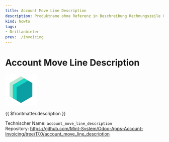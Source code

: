 ```yaml
---
title: Account Move Line Description
description: Produktname ohne Referenz in Beschreibung Rechnungszeile übertragen.
kind: howto
tags:
- Drittanbieter
prev: ./invoicing
---
```

# Account Move Line Description

![icon_oms_box](attachments/icons_odoo_mint_system.png)

{{ $frontmatter.description }}

Technischer Name: `account_move_line_description`\
Repository: <https://github.com/Mint-System/Odoo-Apps-Account-Invoicing/tree/17.0/account_move_line_description>
